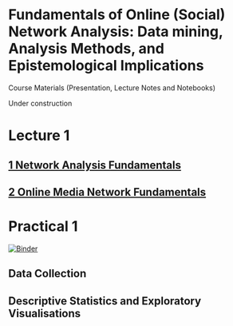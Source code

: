 # Fundamentals of Online (Social) Network Analysis: **Data mining, Analysis Methods, and Epistemological Implications**

Course Materials (Presentation, Lecture Notes and Notebooks)

Under construction

# Lecture 1

## [1 Network Analysis Fundamentals](https://flxvctr.github.io/Fundamentals-of-Online-Social-Network-Analysis/1_Network_Fundamentals)

## [2 Online Media Network Fundamentals](https://flxvctr.github.io/Fundamentals-of-Online-Social-Network-Analysis/2_Online_Media_Network_Fundamentals)

# Practical 1
[![Binder](https://mybinder.org/badge_logo.svg)](https://mybinder.org/v2/gh/FlxVctr/Fundamentals-of-Online-Social-Network-Analysis/HEAD)

## Data Collection

## Descriptive Statistics and Exploratory Visualisations
